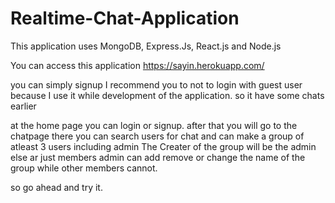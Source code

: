 # Realtime-Chat-Application
This application uses MongoDB, Express.Js, React.js and Node.js

You can access this application https://sayin.herokuapp.com/

you can simply signup I recommend you to not to login with guest user because I use it while development of the application.
so it have some chats earlier

at the home page you can login or signup.
after that you will go to the chatpage
there you can search users for chat
and can make a group of atleast 3 users including admin
The Creater of the group will be the admin
else ar just members
admin can add remove or change the name of the group
while other members cannot.

so go ahead and try it.
